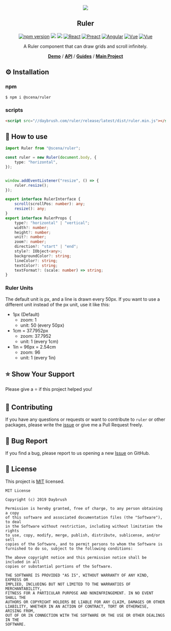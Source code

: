 
<p align="middle" ><img src="https://raw.githubusercontent.com/daybrush/ruler/master/demo/images/ruler.png"/></p>
<h2 align="middle">Ruler</h2>
<p align="middle">
<a href="https://www.npmjs.com/package/@scena/ruler" target="_blank"><img src="https://img.shields.io/npm/v/@scena/ruler.svg?style=flat-square&color=007acc&label=version" alt="npm version" /></a>
<img src="https://img.shields.io/badge/language-typescript-blue.svg?style=flat-square"/>
<a href="https://github.com/daybrush/ruler/blob/master/LICENSE" target="_blank"><img src="https://img.shields.io/github/license/daybrush/ruler.svg?style=flat-square&label=license&color=08CE5D"/></a>
<a href="https://github.com/daybrush/ruler/tree/master/packages/react-ruler" target="_blank"><img alt="React" src="https://img.shields.io/static/v1.svg?label=&message=React&style=flat-square&color=61daeb"></a>
<a href="https://github.com/daybrush/ruler/tree/master/packages/preact-ruler" target="_blank"><img alt="Preact" src="https://img.shields.io/static/v1.svg?label=&message=Preact&style=flat-square&color=673ab8"></a>
<a href="https://github.com/daybrush/ruler/tree/master/packages/ngx-ruler" target="_blank"><img alt="Angular" src="https://img.shields.io/static/v1.svg?label=&message=Angular&style=flat-square&color=C82B38"></a>
<a href="https://github.com/daybrush/ruler/tree/master/packages/vue-ruler" target="_blank"><img
    alt="Vue"
    src="https://img.shields.io/static/v1.svg?label=&message=Vue&style=flat-square&color=3fb984"></a>
<a href="https://github.com/daybrush/ruler/tree/master/packages/svelte-ruler" target="_blank"><img
    alt="Vue"
    src="https://img.shields.io/static/v1.svg?label=&message=Svelte&style=flat-square&color=C82B38"></a>
</p>
<p align="middle">A Ruler component that can draw grids and scroll infinitely.</p>
<p align="middle">
    <a href="https://daybrush.com/ruler" target="_blank"><strong>Demo</strong></a> /
    <a href="https://daybrush.com/ruler/release/latest/doc/" target="_blank"><strong>API</strong></a> /
    <a href="https://github.com/daybrush/guides" target="_blank"><strong>Guides</strong></a> /
    <a href="https://github.com/daybrush/scena" target="_blank"><strong>Main Project</strong></a>
</p>


## ⚙️ Installation
### npm
```sh
$ npm i @scena/ruler
```

### scripts
```html
<script src="//daybrush.com/ruler/release/latest/dist/ruler.min.js"></script>
```


## 🚀 How to use
```ts
import Ruler from "@scena/ruler";

const ruler = new Ruler(document.body, {
    type: "horizontal",
});


window.addEventListener("resize", () => {
    ruler.resize();
});

export interface RulerInterface {
    scroll(scrollPos: number): any;
    resize(): any;
}
export interface RulerProps {
    type?: "horizontal" | "vertical";
    width?: number;
    height?: number;
    unit?: number;
    zoom?: number;
    direction?: "start" | "end";
    style?: IObject<any>;
    backgroundColor?: string;
    lineColor?: string;
    textColor?: string;
    textFormat?: (scale: number) => string;
}
```
### Ruler Units

The default unit is px, and a line is drawn every 50px. If you want to use a different unit instead of the px unit, use it like this:

* 1px (Default)
    * zoom: 1
    * unit: 50 (every 50px)
* 1cm = 37.7952px
    * zoom: 37.7952
    * unit: 1 (every 1cm)
* 1in = 96px = 2.54cm
    * zoom: 96
    * unit: 1 (every 1in)

## ⭐️ Show Your Support
Please give a ⭐️ if this project helped you!

## 👏 Contributing

If you have any questions or requests or want to contribute to `ruler` or other packages, please write the [issue](https://github.com/daybrush/ruler/issues) or give me a Pull Request freely.

## 🐞 Bug Report

If you find a bug, please report to us opening a new [Issue](https://github.com/daybrush/ruler/issues) on GitHub.


## 📝 License

This project is [MIT](https://github.com/daybrush/ruler/blob/master/LICENSE) licensed.

```
MIT License

Copyright (c) 2019 Daybrush

Permission is hereby granted, free of charge, to any person obtaining a copy
of this software and associated documentation files (the "Software"), to deal
in the Software without restriction, including without limitation the rights
to use, copy, modify, merge, publish, distribute, sublicense, and/or sell
copies of the Software, and to permit persons to whom the Software is
furnished to do so, subject to the following conditions:

The above copyright notice and this permission notice shall be included in all
copies or substantial portions of the Software.

THE SOFTWARE IS PROVIDED "AS IS", WITHOUT WARRANTY OF ANY KIND, EXPRESS OR
IMPLIED, INCLUDING BUT NOT LIMITED TO THE WARRANTIES OF MERCHANTABILITY,
FITNESS FOR A PARTICULAR PURPOSE AND NONINFRINGEMENT. IN NO EVENT SHALL THE
AUTHORS OR COPYRIGHT HOLDERS BE LIABLE FOR ANY CLAIM, DAMAGES OR OTHER
LIABILITY, WHETHER IN AN ACTION OF CONTRACT, TORT OR OTHERWISE, ARISING FROM,
OUT OF OR IN CONNECTION WITH THE SOFTWARE OR THE USE OR OTHER DEALINGS IN THE
SOFTWARE.
```
